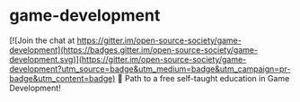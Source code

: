 # game-development

[![Join the chat at https://gitter.im/open-source-society/game-development](https://badges.gitter.im/open-source-society/game-development.svg)](https://gitter.im/open-source-society/game-development?utm_source=badge&utm_medium=badge&utm_campaign=pr-badge&utm_content=badge)
:space_invader: Path to a free self-taught education in Game Development!

